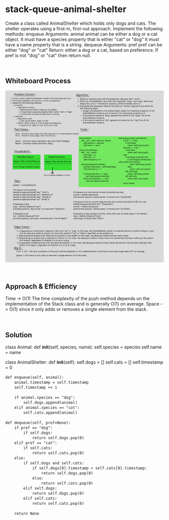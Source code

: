 # stack-queue-animal-shelter
Create a class called AnimalShelter which holds only dogs and cats.
The shelter operates using a first-in, first-out approach.
Implement the following methods:
enqueue
Arguments: animal
animal can be either a dog or a cat object.
It must have a species property that is either "cat" or "dog"
It must have a name property that is a string.
dequeue
Arguments: pref
pref can be either "dog" or "cat"
Return: either a dog or a cat, based on preference.
If pref is not "dog" or "cat" then return null.

<br>

## Whiteboard Process
![CC-12](./CC-12.png)

<br>

## Approach & Efficiency
Time -> O(1)  The time complexity of the push method depends on the implementation of the Stack class and is generally O(1) on average.
Space -> O(1) since it only adds or removes a single element from the stack.

<br>

## Solution
class Animal:
    def __init__(self, species, name):
        self.species = species
        self.name = name

class AnimalShelter:
    def __init__(self):
        self.dogs = []
        self.cats = []
        self.timestamp = 0
    
    def enqueue(self, animal):
        animal.timestamp = self.timestamp
        self.timestamp += 1
        
        if animal.species == "dog":
            self.dogs.append(animal)
        elif animal.species == "cat":
            self.cats.append(animal)
    
    def dequeue(self, pref=None):
        if pref == "dog":
            if self.dogs:
                return self.dogs.pop(0)
        elif pref == "cat":
            if self.cats:
                return self.cats.pop(0)
        else:
            if self.dogs and self.cats:
                if self.dogs[0].timestamp < self.cats[0].timestamp:
                    return self.dogs.pop(0)
                else:
                    return self.cats.pop(0)
            elif self.dogs:
                return self.dogs.pop(0)
            elif self.cats:
                return self.cats.pop(0)
        
        return None


